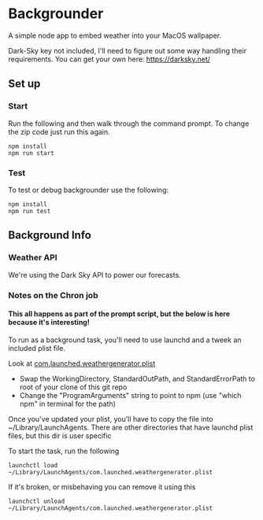 # Backgrounder

A simple node app to embed weather into your MacOS wallpaper.

Dark-Sky key not included, I'll need to figure out some way handling their requirements. You can get your own here: https://darksky.net/

## Set up
### Start
Run the following and then walk through the command prompt. To change the zip code just run this again.

    npm install
    npm run start
  

### Test
To test or debug backgrounder use the following:

    npm install
    npm run test
    
## Background Info

### Weather API
We're using the Dark Sky API to power our forecasts.

### Notes on the Chron job

#### This all happens as part of the prompt script, but the below is here because it's interesting!

To run as a background task, you'll need to use launchd and a tweek an included plist file.

Look at [com.launched.weathergenerator.plist](./bin/com.launched.weathergenerator.plist) 

* Swap the WorkingDirectory, StandardOutPath, and StandardErrorPath to root of your clone of this git repo
* Change the "ProgramArguments" string to point to npm (use "which npm" in terminal for the path)

Once you've updated your plist, you'll have to copy the file into ~/Library/LaunchAgents. There are other directories that have launchd plist files, but this dir is user specific

To start the task, run the following

    launchctl load  ~/Library/LaunchAgents/com.launched.weathergenerator.plist


If it's broken, or misbehaving you can remove it using this

    launchctl unload  ~/Library/LaunchAgents/com.launched.weathergenerator.plist

